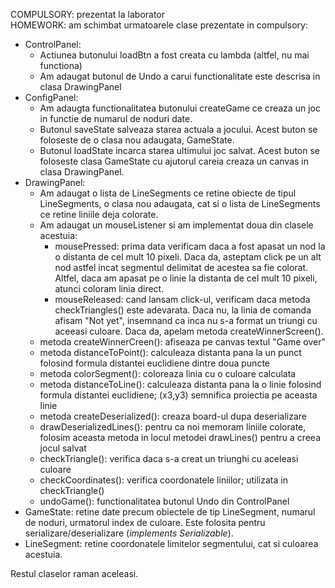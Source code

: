 COMPULSORY: prezentat la laborator <br>
HOMEWORK: am schimbat urmatoarele clase prezentate in compulsory:
<ul>
  <li>
      ControlPanel: 
      <ul>
         <li>
           Actiunea butonului loadBtn a fost creata cu lambda (altfel, nu mai functiona)
         </li>
        <li>
           Am adaugat butonul de Undo a carui functionalitate este descrisa in clasa DrawingPanel
         </li>
       </ul>
  </li>
  
  <li>
      ConfigPanel:
      <ul>
          <li>
              Am adaugta functionalitatea butonului createGame ce creaza un joc in functie de numarul de noduri date.
          </li>
          <li>
              Butonul saveState salveaza starea actuala a jocului. Acest buton se foloseste de o clasa nou adaugata, GameState. 
          </li>
          <li>
              Butonul loadState incarca starea ultimului joc salvat. Acest buton se foloseste clasa GameState cu ajutorul careia creaza un canvas in clasa DrawingPanel.
          </li>
      </ul>
  </li>
  <li>
      DrawingPanel:
      <ul>
        <li>
          Am adaugat o lista de LineSegments ce retine obiecte de tipul LineSegments, o clasa nou adaugata, cat si o lista de LineSegments ce retine liniile deja colorate.
        </li>
        <li>
           Am adaugat un mouseListener si am implementat doua din clasele acestuia:
           <ul>
            <li>
              mousePressed: prima data verificam daca a fost apasat un nod la o distanta de cel mult 10 pixeli. Daca da, asteptam click pe un alt nod astfel incat segmentul delimitat de acestea sa fie colorat. Altfel, daca am apasat pe o linie la distanta de cel mult 10 pixeli, atunci coloram linia direct.
            </li>
            <li>
              mouseReleased: cand lansam click-ul, verificam daca metoda checkTriangles() este adevarata. Daca nu, la linia de comanda afisam "Not yet", insemnand ca inca nu s-a format un triungi cu aceeasi culoare. Daca da, apelam metoda createWinnerScreen().
            </li>
           </ul>
        </li>
        <li>
            metoda createWinnerCreen(): afiseaza pe canvas textul "Game over"
        </li>
        <li>
            metoda distanceToPoint(): calculeaza distanta pana la un punct folosind formula distantei euclidiene dintre doua puncte
        </li>
        <li>
            metoda colorSegment(): coloreaza linia cu o culoare calculata
        </li>
        <li>
            metoda distanceToLine(): calculeaza distanta pana la o linie folosind formula distantei euclidiene; (x3,y3) semnifica proiectia pe aceasta linie
        </li>
        <li>
          metoda createDeserialized(): creaza board-ul dupa deserializare
        </li>
        <li>
          drawDeserializedLines(): pentru ca noi memoram liniile colorate, folosim aceasta metoda in locul metodei drawLines() pentru a creea jocul salvat
        </li>
        <li>
          checkTriangle(): verifica daca s-a creat un triunghi cu aceleasi culoare
        </li>
        <li>
          checkCoordinates(): verifica coordonatele liniilor; utilizata in checkTriangle()
        </li>
        <li>
          undoGame(): functionalitatea butonul Undo din ControlPanel
        </li>
      </ul>
  </li>
  <li>
      GameState: retine date precum obiectele de tip LineSegment, numarul de noduri, urmatorul index de culoare. Este folosita pentru serializare/deserializare (<em>implements Serializable</em>).
  </li>
  <li>
      LineSegment: retine coordonatele limitelor segmentului, cat si culoarea acestuia.
  </li>
</ul>

Restul claselor raman aceleasi.

